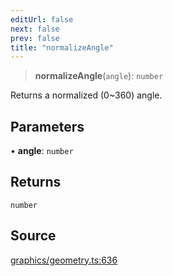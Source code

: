 ```yaml
---
editUrl: false
next: false
prev: false
title: "normalizeAngle"
---
```


> **normalizeAngle**(`angle`): `number`

Returns a normalized (0~360) angle.

## Parameters

• **angle**: `number`

## Returns

`number`

## Source

[graphics/geometry.ts:636](https://github.com/dgmjs/dgmjs/blob/main/packages/core/src/graphics/geometry.ts#L636)
